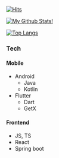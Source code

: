 
<!--
**GowoonJ/GowoonJ** is a ✨ _special_ ✨ repository because its `README.md` (this file) appears on your GitHub profile.

- 🏫INU 
- 🔭 Kyobo Book
- 🌱 Android, Flutter, Mobile Application and so on..
- 👯 I’m looking to collaborate on ...
- 🤔 I’m looking for help with ...
- 💬 Ask me about ...
- 📫 How to reach me: ...
- 😄 Pronouns: ...
- ⚡ Fun fact: ...
-->
<!-- <h2 align = 'center'> Tech Stack </h2> -->
<!-- <img src="https://capsule-render.vercel.app/api?type=wave&color=auto&height=200&section=header&text=GowoonJ's Github%20&fontSize=60" /> -->

[![Hits](https://hits.seeyoufarm.com/api/count/incr/badge.svg?url=https%3A%2F%2Fgithub.com%2FgowoonJ&count_bg=%23B9D8EB&title_bg=%23E4BEE5&icon=android.svg&icon_color=%23F2FFF9&title=hits&edge_flat=false)](https://github.com/GowoonJ)

[![My Github Stats!](https://github-readme-stats.vercel.app/api?username=GowoonJ&count_private=true&show_icons=true&theme=solarized-light)](https://github.com/GowoonJ)

[![Top Langs](https://github-readme-stats.vercel.app/api/top-langs/?username=GowoonJ&hide=javascript,html&layout=compact&theme=solarized-light)](https://github.com/GowoonJ)

### Tech
#### Mobile
- Android
  - Java
  - Kotlin
- Flutter
  - Dart
  - GetX

#### Frontend
- JS, TS
- React
- Spring boot
